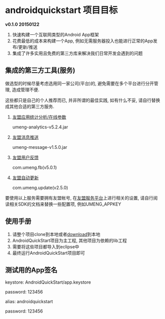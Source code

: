 ﻿# androidquickstart 项目目标
**v0.1.0 20150122**

1. 快速构建一个互联网类型的Android App框架
2. 花费最低的成本来构建一个App, 例如无需服务器投入也能进行正常的App发布/更新/推送
3. 集成了许多实用且免费的第三方库来解决我们日常开发会遇到的问题

## 集成的第三方工具(服务)
做选型的时候尽量考虑选用同一家公司(平台)的, 避免需要在多个平台进行分开管理, 造成管理不便.

这些都只是自己的个人推荐而已, 并非所谓的最佳实践, 如有什么不妥, 请自行替换成其他合适的第三方服务.

1. [友盟应用统计分析/在线参数](http://www.umeng.com/analytics)

   umeng-analytics-v5.2.4.jar
2. [友盟消息推送](http://www.umeng.com/push)

   umeng-message-v1.5.0.jar
3. [友盟用户反馈](http://www.umeng.com/component_feedback)

   com.umeng.fb(v5.0.1)
4. [友盟自动更新](http://www.umeng.com/component_update)

   com.umeng.update(v2.5.0)

要使用以上服务需要拥有友盟帐号, 在[友盟服务平台](https://www.umeng.com/sso/login?service=http://www.umeng.com/users/login_redirect)上进行相关的设置, 请自行阅读相关SDK的文档来替换一些配置项, 例如UMENG_APPKEY

## 使用手册
1. 请整个项目clone到本地或者[download](https://github.com/androidquickstart/androidquickstart/archive/master.zip)到本地
2. AndroidQuickStart项目为主工程, 其他项目为依赖的lib工程
3. 需要将这些项目都导入到eclipse中
4. 最终运行AndroidQuickStart项目即可

## 测试用的App签名
keystore: AndroidQuickStart/app.keystore

password: 123456

alias: androidquickstart

password: 123456